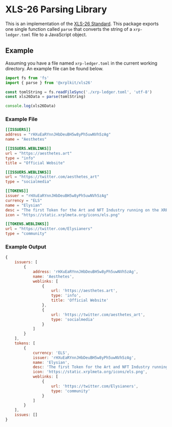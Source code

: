 # XLS-26 Parsing Library

This is an implementation of the [XLS-26 Standard](https://github.com/XRPLF/XRPL-Standards/discussions/71).
This package exports one single function called `parse` that converts the string of a `xrp-ledger.toml` file to a JavaScript object.


## Example
Assuming you have a file named `xrp-ledger.toml` in the current working directory. An example file can be found below.

```javascript
import fs from 'fs'
import { parse } from '@xrplkit/xls26'

const tomlString = fs.readFileSync('./xrp-ledger.toml', 'utf-8')
const xls26Data = parse(tomlString)

console.log(xls26Data)
```


### Example File

```toml
[[ISSUERS]]
address = "rHXuEaRYnnJHbDeuBH5w8yPh5uwNVh5zAg"
name = "Aesthetes"

[[ISSUERS.WEBLINKS]]
url = "https://aesthetes.art"
type = "info"
title = "Official Website"

[[ISSUERS.WEBLINKS]]
url = "https://twitter.com/aesthetes_art"
type = "socialmedia"

[[TOKENS]]
issuer = "rHXuEaRYnnJHbDeuBH5w8yPh5uwNVh5zAg"
currency = "ELS"
name = "Elysian"
desc = "The first Token for the Art and NFT Industry running on the XRPL."
icon = "https://static.xrplmeta.org/icons/els.png"

[[TOKENS.WEBLINKS]]
url = "https://twitter.com/Elysianers"
type = "community"
```


### Example Output

```javascript
{
    issuers: [
        {
            address: 'rHXuEaRYnnJHbDeuBH5w8yPh5uwNVh5zAg',
            name: 'Aesthetes',
            weblinks: [
                {
                    url: 'https://aesthetes.art',
                    type: 'info',
                    title: 'Official Website'
                },
                {
                    url: 'https://twitter.com/aesthetes_art', 
                    type: 'socialmedia' 
                }
            ]
        }
    ],
    tokens: [
        {
            currency: 'ELS',
            issuer: 'rHXuEaRYnnJHbDeuBH5w8yPh5uwNVh5zAg',
            name: 'Elysian',
            desc: 'The first Token for the Art and NFT Industry running on the XRPL.',
            icon: 'https://static.xrplmeta.org/icons/els.png',
            weblinks: [
                {
                    url: 'https://twitter.com/Elysianers', 
                    type: 'community' 
                }
            ]
        }
    ],
    issues: []
}

```